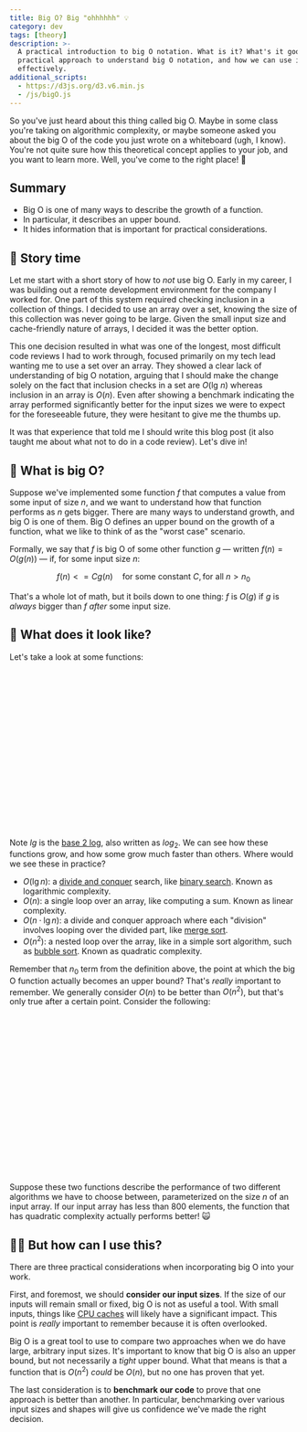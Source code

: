 ```yaml
---
title: Big O? Big "ohhhhhh" 💡
category: dev
tags: [theory]
description: >-
  A practical introduction to big O notation. What is it? What's it good for? We'll dive into a
  practical approach to understand big O notation, and how we can use it in our daily lives
  effectively.
additional_scripts:
  - https://d3js.org/d3.v6.min.js
  - /js/bigO.js
---
```


So you've just heard about this thing called big O. Maybe in some class you're taking on algorithmic
complexity, or maybe someone asked you about the big O of the code you just wrote on a whiteboard
(ugh, I know). You're not quite sure how this theoretical concept applies to your job, and you want
to learn more. Well, you've come to the right place! 🙌

<div class="p-4 bg-blue-100 rounded border-blue-200 border-2 mx-4">
  <h2 class="text-xl text-blue-600 font-bold m-0">Summary</h2>
  <ul class="ml-8 list-summary">
    <li>Big O is one of many ways to describe the growth of a function.</li>
    <li>In particular, it describes an upper bound.</li>
    <li>It hides information that is important for practical considerations.</li>
  </ul>
</div>

## 📖 Story time

Let me start with a short story of how to _not_ use big O. Early in my career, I was building out a
remote development environment for the company I worked for. One part of this system required
checking inclusion in a collection of things. I decided to use an array over a set, knowing the size
of this collection was never going to be large. Given the small input size and cache-friendly nature
of arrays, I decided it was the better option.

This one decision resulted in what was one of the longest, most difficult code reviews I had to work
through, focused primarily on my tech lead wanting me to use a set over an array. They showed a
clear lack of understanding of big O notation, arguing that I should make the change solely on the
fact that inclusion checks in a set are $O(\text{lg } n)$ whereas inclusion in an array is $O(n)$.
Even after showing a benchmark indicating the array performed significantly better for the input
sizes we were to expect for the foreseeable future, they were hesitant to give me the thumbs up.

It was that experience that told me I should write this blog post (it also taught me about what not
to do in a code review). Let's dive in!

## 🤔 What is big O?

Suppose we've implemented some function $f$ that computes a value from some input of size $n$, and
we want to understand how that function performs as $n$ gets bigger. There are many ways to
understand growth, and big O is one of them. Big O defines an upper bound on the growth of a
function, what we like to think of as the "worst case" scenario.

Formally, we say that $f$ is big O of some other function $g$ — written $f(n) = O(g(n))$ — if, for
some input size $n$:

$$
f(n) <= C g(n) \quad \text{for some constant } C, \text{for all } n > n_0
$$

That's a whole lot of math, but it boils down to one thing: $f$ is $O(g)$ if $g$ is _always_ bigger
than $f$ _after_ some input size.

## 🧐 What does it look like?

Let's take a look at some functions:

<div>
  <figure style="overflow-x: auto">
    <svg id="bigO_graph1" style="width: 40em; height: 20em; margin: auto"></svg>
  </figure>
</div>

Note $lg$ is the [base 2 log](https://en.wikipedia.org/wiki/Binary_logarithm), also written as
$log_2$. We can see how these functions grow, and how some grow much faster than others. Where would
we see these in practice?

- $O(\lg{n})$: a [divide and conquer](https://en.wikipedia.org/wiki/Divide-and-conquer_algorithm)
  search, like [binary search](https://en.wikipedia.org/wiki/Binary_search_algorithm). Known as
  logarithmic complexity.
- $O(n)$: a single loop over an array, like computing a sum. Known as linear complexity.
- $O(n \cdot \lg{n})$: a divide and conquer approach where each "division" involves looping over the
  divided part, like [merge sort](https://en.wikipedia.org/wiki/Merge_sort).
- $O(n^2)$: a nested loop over the array, like in a simple sort algorithm, such as
  [bubble sort](https://en.wikipedia.org/wiki/Bubble_sort). Known as quadratic complexity.

Remember that $n_0$ term from the definition above, the point at which the big O function actually
becomes an upper bound? That's _really_ important to remember. We generally consider $O(n)$ to be
better than $O(n^2)$, but that's only true after a certain point. Consider the following:

<div>
  <figure style="overflow-x: auto">
    <svg id="bigO_graph2" style="width: 40em; height: 20em; margin: auto"></svg>
  </figure>
</div>

Suppose these two functions describe the performance of two different algorithms we have to choose
between, parameterized on the size $n$ of an input array. If our input array has less than 800
elements, the function that has quadratic complexity actually performs better! 🙀

## 👷‍♀️ But how can I use this?

There are three practical considerations when incorporating big O into your work.

First, and foremost, we should **consider our input sizes**. If the size of our inputs will remain
small or fixed, big O is not as useful a tool. With small inputs, things like
[CPU caches](https://en.wikipedia.org/wiki/CPU_cache) will likely have a significant impact. This
point is _really_ important to remember because it is often overlooked.

Big O is a great tool to use to compare two approaches when we do have large, arbitrary input sizes.
It's important to know that big O is also an upper bound, but not necessarily a _tight_ upper bound.
What that means is that a function that is $O(n^2)$ _could_ be $O(n)$, but no one has proven that
yet.

The last consideration is to **benchmark our code** to prove that one approach is better than
another. In particular, benchmarking over various input sizes and shapes will give us confidence
we've made the right decision.
